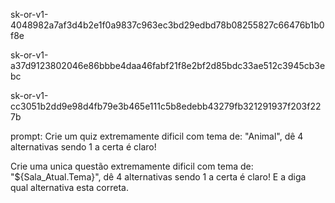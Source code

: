 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

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

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

prompt: Crie um quiz extremamente dificil com tema de: "Animal", dê 4 alternativas sendo 1 a certa é claro!

Crie uma unica questão extremamente dificil com tema de: "${Sala_Atual.Tema}", dê 4 alternativas sendo 1 a certa é claro! E a diga qual alternativa esta correta.